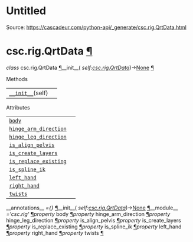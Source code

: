 # Untitled

Source: https://cascadeur.com/python-api/_generate/csc.rig.QrtData.html

# csc.rig.QrtData [¶](https://cascadeur.com/python-api/_generate/csc.rig.QrtData.html\#csc-rig-qrtdata "Permalink to this heading")

_class_ csc.rig.QrtData [¶](https://cascadeur.com/python-api/_generate/csc.rig.QrtData.html#csc.rig.QrtData "Permalink to this definition")\_\_init\_\_( _self:[csc.rig.QrtData](https://cascadeur.com/python-api/csc.html#csc.rig.QrtData "csc.rig.QrtData")_)→[None](https://docs.python.org/3/library/constants.html#None "(in Python v3.13)") [¶](https://cascadeur.com/python-api/_generate/csc.rig.QrtData.html#csc.rig.QrtData.__init__ "Permalink to this definition")

Methods

|     |     |
| --- | --- |
| [`__init__`](https://cascadeur.com/python-api/csc.html#csc.rig.QrtData.__init__ "csc.rig.QrtData.__init__")(self) |  |

Attributes

|     |     |
| --- | --- |
| [`body`](https://cascadeur.com/python-api/csc.html#csc.rig.QrtData.body "csc.rig.QrtData.body") |  |
| [`hinge_arm_direction`](https://cascadeur.com/python-api/csc.html#csc.rig.QrtData.hinge_arm_direction "csc.rig.QrtData.hinge_arm_direction") |  |
| [`hinge_leg_direction`](https://cascadeur.com/python-api/csc.html#csc.rig.QrtData.hinge_leg_direction "csc.rig.QrtData.hinge_leg_direction") |  |
| [`is_align_pelvis`](https://cascadeur.com/python-api/csc.html#csc.rig.QrtData.is_align_pelvis "csc.rig.QrtData.is_align_pelvis") |  |
| [`is_create_layers`](https://cascadeur.com/python-api/csc.html#csc.rig.QrtData.is_create_layers "csc.rig.QrtData.is_create_layers") |  |
| [`is_replace_existing`](https://cascadeur.com/python-api/csc.html#csc.rig.QrtData.is_replace_existing "csc.rig.QrtData.is_replace_existing") |  |
| [`is_spline_ik`](https://cascadeur.com/python-api/csc.html#csc.rig.QrtData.is_spline_ik "csc.rig.QrtData.is_spline_ik") |  |
| [`left_hand`](https://cascadeur.com/python-api/csc.html#csc.rig.QrtData.left_hand "csc.rig.QrtData.left_hand") |  |
| [`right_hand`](https://cascadeur.com/python-api/csc.html#csc.rig.QrtData.right_hand "csc.rig.QrtData.right_hand") |  |
| [`twists`](https://cascadeur.com/python-api/csc.html#csc.rig.QrtData.twists "csc.rig.QrtData.twists") |  |

\_\_annotations\_\_ _={}_ [¶](https://cascadeur.com/python-api/_generate/csc.rig.QrtData.html#csc.rig.QrtData.__annotations__ "Permalink to this definition")\_\_init\_\_( _self:[csc.rig.QrtData](https://cascadeur.com/python-api/csc.html#csc.rig.QrtData "csc.rig.QrtData")_)→[None](https://docs.python.org/3/library/constants.html#None "(in Python v3.13)") [¶](https://cascadeur.com/python-api/_generate/csc.rig.QrtData.html#id0 "Permalink to this definition")\_\_module\_\_ _='csc.rig'_ [¶](https://cascadeur.com/python-api/_generate/csc.rig.QrtData.html#csc.rig.QrtData.__module__ "Permalink to this definition")_property_ body [¶](https://cascadeur.com/python-api/_generate/csc.rig.QrtData.html#csc.rig.QrtData.body "Permalink to this definition")_property_ hinge\_arm\_direction [¶](https://cascadeur.com/python-api/_generate/csc.rig.QrtData.html#csc.rig.QrtData.hinge_arm_direction "Permalink to this definition")_property_ hinge\_leg\_direction [¶](https://cascadeur.com/python-api/_generate/csc.rig.QrtData.html#csc.rig.QrtData.hinge_leg_direction "Permalink to this definition")_property_ is\_align\_pelvis [¶](https://cascadeur.com/python-api/_generate/csc.rig.QrtData.html#csc.rig.QrtData.is_align_pelvis "Permalink to this definition")_property_ is\_create\_layers [¶](https://cascadeur.com/python-api/_generate/csc.rig.QrtData.html#csc.rig.QrtData.is_create_layers "Permalink to this definition")_property_ is\_replace\_existing [¶](https://cascadeur.com/python-api/_generate/csc.rig.QrtData.html#csc.rig.QrtData.is_replace_existing "Permalink to this definition")_property_ is\_spline\_ik [¶](https://cascadeur.com/python-api/_generate/csc.rig.QrtData.html#csc.rig.QrtData.is_spline_ik "Permalink to this definition")_property_ left\_hand [¶](https://cascadeur.com/python-api/_generate/csc.rig.QrtData.html#csc.rig.QrtData.left_hand "Permalink to this definition")_property_ right\_hand [¶](https://cascadeur.com/python-api/_generate/csc.rig.QrtData.html#csc.rig.QrtData.right_hand "Permalink to this definition")_property_ twists [¶](https://cascadeur.com/python-api/_generate/csc.rig.QrtData.html#csc.rig.QrtData.twists "Permalink to this definition")